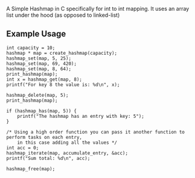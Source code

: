 A Simple Hashmap in C specifically for int to int mapping. It uses an array list under the hood (as opposed to linked-list)

## Example Usage
```
int capacity = 10;
hashmap * map = create_hashmap(capacity);
hashmap_set(map, 5, 25);
hashmap_set(map, 69, 420);
hashmap_set(map, 8, 64);
print_hashmap(map);
int x = hashmap_get(map, 8);
printf("For key 8 the value is: %d\n", x);

hashmap_delete(map, 5);
print_hashmap(map);

if (hashmap_has(map, 5)) {
    printf("The hashmap has an entry with key: 5");
}

/* Using a high order function you can pass it another function to perform tasks on each entry, 
    in this case adding all the values */
int acc = 0;
hashmap_iterate(map, accumulate_entry, &acc);
printf("Sum total: %d\n", acc);

hashmap_free(map);
```
